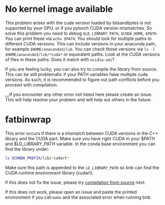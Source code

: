 # No kernel image available

This problem arises with the cuda version loaded by bitsandbytes is not supported by your GPU, or if you pytorch CUDA version mismatches. So solve this problem you need to debug ``$LD_LIBRARY_PATH``, ``$CUDA_HOME``, ``$PATH``. You can print these via ``echo $PATH``. You should look for multiple paths to different CUDA versions. This can include versions in your anaconda path, for example ``$HOME/anaconda3/lib``. You can check those versions via ``ls -l $HOME/anaconda3/lib/*cuda*`` or equivalent paths. Look at the CUDA versions of files in these paths. Does it match with ``nvidia-smi``?

If you are feeling lucky, you can also try to compile the library from source. This can be still problematic if your PATH variables have multiple cuda versions. As such, it is recommended to figure out path conflicts before you proceed with compilation.


__If you encounter any other error not listed here please create an issue. This will help resolve your problem and will help out others in the future.


# fatbinwrap

This error occurs if there is a mismatch between CUDA versions in the C++ library and the CUDA part. Make sure you have right CUDA in your $PATH and $LD_LIBRARY_PATH variable. In the conda base environment you can find the library under:
```bash
ls $CONDA_PREFIX/lib/*cudart*
```
Make sure this path is appended to the `LD_LIBRARY_PATH` so bnb can find the CUDA runtime environment library (cudart).

If this does not fix the issue, please try [compilation from source](compile_from_source.md) next.

If this does not work, please open an issue and paste the printed environment if you call `make` and the associated error when running bnb.
